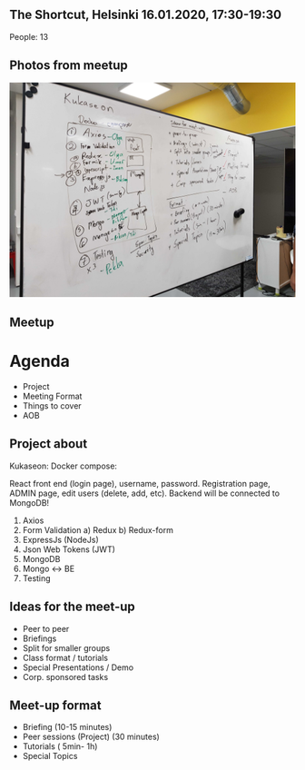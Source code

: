 ## The Shortcut, Helsinki 16.01.2020, 17:30-19:30
People: 13

## Photos from meetup

![Photo](/img/16_01_2020.jpg)


## Meetup

# Agenda
- Project
- Meeting Format
- Things to cover 
- AOB


## Project about
Kukaseon:
Docker compose:

React front end (login page), username, password. Registration page, ADMIN page, edit users (delete, add, etc). Backend will be connected to MongoDB! 

1. Axios
2. Form Validation a) Redux b) Redux-form
3. ExpressJs (NodeJs)
4. Json Web Tokens (JWT)
5. MongoDB
6. Mongo <-> BE
7. Testing

## Ideas for the meet-up

- Peer to peer
- Briefings
- Split for smaller groups
- Class format / tutorials
- Special Presentations / Demo
- Corp. sponsored tasks


## Meet-up format

- Briefing (10-15 minutes)
- Peer sessions (Project) (30 minutes)
- Tutorials ( 5min- 1h)
- Special Topics

